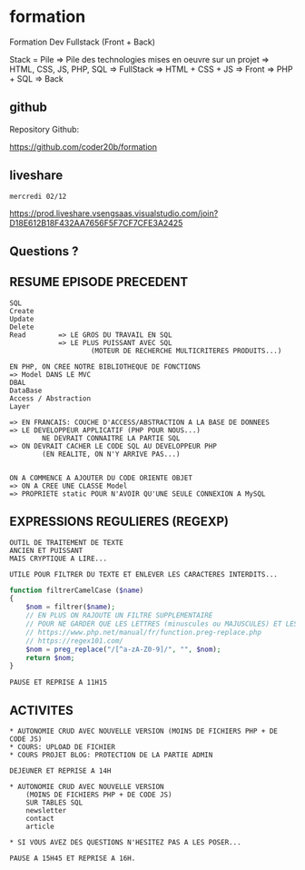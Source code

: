 # formation

Formation Dev Fullstack (Front + Back)

Stack = Pile
=> Pile des technologies mises en oeuvre sur un projet
=> HTML, CSS, JS, PHP, SQL  => FullStack
=> HTML + CSS + JS          => Front
=> PHP + SQL                => Back

## github

Repository Github:

https://github.com/coder20b/formation

## liveshare

    mercredi 02/12

https://prod.liveshare.vsengsaas.visualstudio.com/join?D18E612B18F432AA7656F5F7CF7CFE3A2425

## Questions ?

## RESUME EPISODE PRECEDENT


    SQL
    Create
    Update
    Delete
    Read        => LE GROS DU TRAVAIL EN SQL
                => LE PLUS PUISSANT AVEC SQL
                        (MOTEUR DE RECHERCHE MULTICRITERES PRODUITS...)

    EN PHP, ON CREE NOTRE BIBLIOTHEQUE DE FONCTIONS
    => Model DANS LE MVC
    DBAL
    DataBase
    Access / Abstraction
    Layer

    => EN FRANCAIS: COUCHE D'ACCESS/ABSTRACTION A LA BASE DE DONNEES
    => LE DEVELOPPEUR APPLICATIF (PHP POUR NOUS...)
            NE DEVRAIT CONNAITRE LA PARTIE SQL
    => ON DEVRAIT CACHER LE CODE SQL AU DEVELOPPEUR PHP
            (EN REALITE, ON N'Y ARRIVE PAS...)


    ON A COMMENCE A AJOUTER DU CODE ORIENTE OBJET
    => ON A CREE UNE CLASSE Model
    => PROPRIETE static POUR N'AVOIR QU'UNE SEULE CONNEXION A MySQL


## EXPRESSIONS REGULIERES (REGEXP)

    OUTIL DE TRAITEMENT DE TEXTE
    ANCIEN ET PUISSANT
    MAIS CRYPTIQUE A LIRE...

    UTILE POUR FILTRER DU TEXTE ET ENLEVER LES CARACTERES INTERDITS...

```php
function filtrerCamelCase ($name)
{
    $nom = filtrer($name);
    // EN PLUS ON RAJOUTE UN FILTRE SUPPLEMENTAIRE
    // POUR NE GARDER QUE LES LETTRES (minuscules ou MAJUSCULES) ET LES CHIFFRES
    // https://www.php.net/manual/fr/function.preg-replace.php
    // https://regex101.com/
    $nom = preg_replace("/[^a-zA-Z0-9]/", "", $nom);
    return $nom;
}

```

    PAUSE ET REPRISE A 11H15

## ACTIVITES

    * AUTONOMIE CRUD AVEC NOUVELLE VERSION (MOINS DE FICHIERS PHP + DE CODE JS)
    * COURS: UPLOAD DE FICHIER
    * COURS PROJET BLOG: PROTECTION DE LA PARTIE ADMIN

    DEJEUNER ET REPRISE A 14H

    * AUTONOMIE CRUD AVEC NOUVELLE VERSION 
        (MOINS DE FICHIERS PHP + DE CODE JS)
        SUR TABLES SQL
        newsletter
        contact
        article

    * SI VOUS AVEZ DES QUESTIONS N'HESITEZ PAS A LES POSER...

    PAUSE A 15H45 ET REPRISE A 16H.

    















